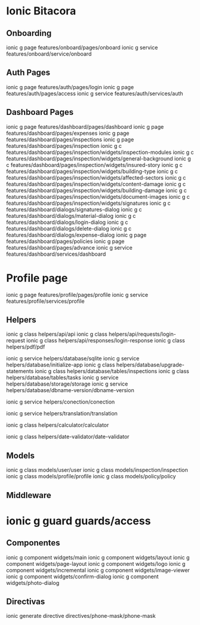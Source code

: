 # Ionic Bitacora


## Onboarding
ionic g page features/onboard/pages/onboard
ionic g service features/onboard/service/onboard

## Auth Pages
ionic g page features/auth/pages/login
ionic g page features/auth/pages/access
ionic g service features/auth/services/auth


## Dashboard Pages
ionic g page features/dashboard/pages/dashboard
ionic g page features/dashboard/pages/expenses
ionic g page features/dashboard/pages/inspections
ionic g page features/dashboard/pages/inspection
ionic g c features/dashboard/pages/inspection/widgets/inspection-modules
ionic g c features/dashboard/pages/inspection/widgets/general-background
ionic g c features/dashboard/pages/inspection/widgets/insured-story
ionic g c features/dashboard/pages/inspection/widgets/building-type
ionic g c features/dashboard/pages/inspection/widgets/affected-sectors
ionic g c features/dashboard/pages/inspection/widgets/content-damage
ionic g c features/dashboard/pages/inspection/widgets/building-damage
ionic g c features/dashboard/pages/inspection/widgets/document-images
ionic g c features/dashboard/pages/inspection/widgets/signatures
ionic g c features/dashboard/dialogs/signatures-dialog
ionic g c features/dashboard/dialogs/material-dialog
ionic g c features/dashboard/dialogs/login-dialog
ionic g c features/dashboard/dialogs/delete-dialog
ionic g c features/dashboard/dialogs/expense-dialog
ionic g page features/dashboard/pages/policies
ionic g page features/dashboard/pages/advance
ionic g service features/dashboard/services/dashboard


# Profile page
ionic g page features/profile/pages/profile
ionic g service features/profile/services/profile

## Helpers
ionic g class helpers/api/api
ionic g class helpers/api/requests/login-request
ionic g class helpers/api/responses/login-response
ionic g class helpers/pdf/pdf


ionic g service helpers/database/sqlite
ionic g service helpers/database/initialize-app
ionic g class helpers/database/upgrade-statements
ionic g class helpers/database/tables/inspections
ionic g class helpers/database/tables/tasks
ionic g service helpers/database/storage/storage
ionic g service helpers/database/dbname-version/dbname-version

ionic g service helpers/conection/conection

ionic g service helpers/translation/translation

ionic g class helpers/calculator/calculator

ionic g class helpers/date-validator/date-validator 

## Models
ionic g class models/user/user
ionic g class models/inspection/inspection
ionic g class models/profile/profile
ionic g class models/policy/policy


## Middleware
# ionic g guard guards/access

## Componentes
ionic g component widgets/main
ionic g component widgets/layout
ionic g component widgets/page-layout
ionic g component widgets/logo
ionic g component widgets/incremental
ionic g component widgets/image-viewer
ionic g component widgets/confirm-dialog
ionic g component widgets/photo-dialog

## Directivas
ionic generate directive directives/phone-mask/phone-mask
